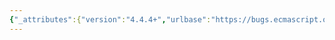 ```yaml
---
{"_attributes":{"version":"4.4.4+","urlbase":"https://bugs.ecmascript.org/","maintainer":"dherman@mozilla.com"},"bug":{"bug_id":73,"creation_ts":"2011-03-15 15:18:00 -0700","short_desc":"Listing the for-in enumeration order as an internal object method","delta_ts":"2014-09-01 10:27:59 -0700","product":"Draft for 6th Edition","component":"technical issue","version":"Initial draft July 12, 2011","rep_platform":"PC","op_sys":"Linux","bug_status":"RESOLVED","resolution":"FIXED","bug_severity":"enhancement","everconfirmed":true,"reporter":{"uid":"bruant.d","name":"David Bruant"},"assigned_to":{"uid":"allen","name":"Allen Wirfs-Brock"},"long_desc":[{"commentid":158,"comment_count":0,"who":{"uid":"bruant.d","name":"David Bruant"},"bug_when":"2011-03-15 15:18:19 -0700","thetext":"E-mail on the topic: https://mail.mozilla.org/pipermail/es-discuss/2011-March/013039.html.\nReviewed copy:\n------------\nI think it would be worth for spec readability to give a name to the\nfor-in property enumeration internal method and list it as such in ES5\n8.6.2 Table 8 regardless the fact that it is implementation-dependent.\n>From the spec edition point of view, it would require a bit of\nre-writing for the for-in statement semantics algorithm.\n\nI have noticed that there is no mention of this internal method in\nAllen's resource\n(http://www.wirfs-brock.com/allen/things/es5-technial-notes-and-resources).\nFor the record, this internal method is \"called\" in (at least I haven't\nfound any other place):\n* 12.6.4 The for-in Statement (twice)\n* 15.2.3.7 Object.defineProperties\n* 15.2.3.14 Object.keys\n* (Indirect) 15.12.3 JSON.stringify\n\"The ordering of the Strings should be the same as that used by the\nObject.keys standard built-in function.\"\n\nIt would probably help to define more easily how proxies reify\nObject.keys. The 'enumerate' trap would just reify this new internal\nmethod ( [[enumerate]]? ) and as such there would be no need to modify\nthe for-in statement definition as it is in\nhttp://wiki.ecmascript.org/doku.php?id=harmony:proxies_semantics#modifications_to_the_evaluation_of_expressions_and_statements.\n----------------"},{"commentid":342,"comment_count":1,"who":{"uid":"allen","name":"Allen Wirfs-Brock"},"bug_when":"2011-07-20 16:09:38 -0700","thetext":"move to ES6 draft"},{"commentid":10111,"comment_count":2,"who":{"uid":"allen","name":"Allen Wirfs-Brock"},"bug_when":"2014-09-01 10:27:59 -0700","thetext":"In ES6 this is the [[Enumerate]]  internal method"}]}}
---
```

